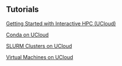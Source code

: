 ## Tutorials

[Getting Started with Interactive HPC (UCloud)](https://github.com/CBS-HPC/.github/blob/main/profile/UCloud.md)

[Conda on UCloud](https://github.com/CBS-HPC/UCloud-Tutorials/blob/main/Conda/README.md)

[SLURM Clusters on UCloud](https://github.com/CBS-HPC/UCloud_SlurmCluster/blob/main/README.md)

[Virtual Machines on UCloud](https://github.com/CBS-HPC/UCloud-Tutorials/blob/main/VMs/README.md)
